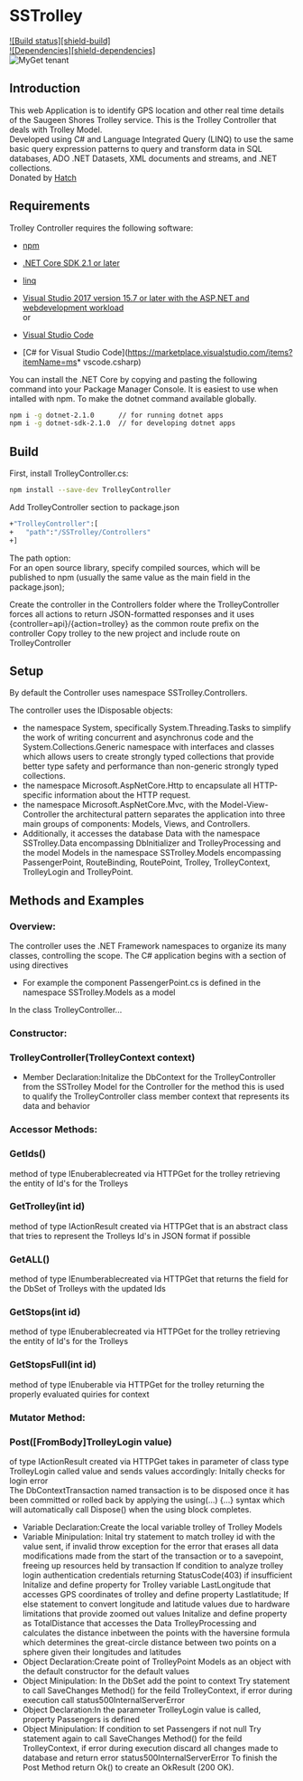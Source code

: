 SSTrolley
==========
[![Build status][shield-build]](#)  
[![Dependencies][shield-dependencies]](#)  
![MyGet tenant](https://img.shields.io/dotnet.myget/dotnet-coreclr/v/Microsoft.DotNet.CoreCLR.svg)

Introduction
------------
This web Application is to identify GPS location and other real time details of the Saugeen Shores Trolley service.
This is the Trolley Controller that deals with Trolley Model.  
Developed using C# and Language Integrated Query (LINQ) to use the same basic query expression patterns to query and transform data in SQL databases, ADO .NET Datasets, XML documents and streams, and .NET collections.  
Donated by [Hatch](https://www.hatch.com/)

 Requirements
-------------
Trolley Controller requires the following software:
* [npm](https://www.npmjs.com/get-npm)
* [.NET Core SDK 2.1 or later](https://www.microsoft.com/net/download/all)
* [linq](https://www.npmjs.com/package/linq)

* [Visual Studio 2017 version 15.7 or later with the ASP.NET and webdevelopment workload](https://www.visualstudio.com/downloads/)  
or  
* [Visual Studio Code](https://code.visualstudio.com/download)
* [C# for Visual Studio Code](https://marketplace.visualstudio.com/items?itemName=ms* vscode.csharp)

You can install the .NET Core by copying and pasting the following command into your Package Manager Console.
It is easiest to use when intalled with npm.
To make the dotnet command available globally.

```bash
npm i -g dotnet-2.1.0      // for running dotnet apps
npm i -g dotnet-sdk-2.1.0  // for developing dotnet apps
```

Build
------
First, install TrolleyController.cs:

```bash
npm install --save-dev TrolleyController
```

Add TrolleyController section to package.json

```bash
+"TrolleyController":[
+	"path":"/SSTrolley/Controllers"
+]
```

The path option:  
For an open source library, specify compiled sources, which will be published to npm (usually the same value as the main field in the package.json);

Create the controller in the Controllers folder where the TrolleyController forces all actions to return JSON-formatted responses and it uses {controller=api}/{action=trolley} as the common route prefix on the controller
Copy trolley to the new project and include route on TrolleyController

Setup
-----
By default the Controller uses namespace SSTrolley.Controllers.

The controller uses the IDisposable objects:
* the namespace System, specifically System.Threading.Tasks to simplify the work of writing concurrent and asynchronus code and the System.Collections.Generic namespace with interfaces and classes which allows users to create strongly typed collections that provide better type safety and performance than non-generic strongly typed collections.
* the namespace Microsoft.AspNetCore.Http to encapsulate all HTTP-specific information about the HTTP request.
* the namespace Microsoft.AspNetCore.Mvc, with the Model-View-Controller the architectural pattern separates the application into three main groups of components: Models, Views, and Controllers. 
* Additionally, it accesses the database Data with the namespace SSTrolley.Data encompassing DbInitializer and TrolleyProcessing and the model Models in the namespace SSTrolley.Models encompassing PassengerPoint, RouteBinding, RoutePoint, Trolley, TrolleyContext, TrolleyLogin and TrolleyPoint.

Methods and Examples
-------------------
### Overview:
The controller uses the .NET Framework namespaces to organize its many classes, controlling the scope. 
The C# application begins with a section of using directives
* For example the component PassengerPoint.cs is defined in the namespace SSTrolley.Models as a model

In the class TrolleyController...

### Constructor:
### TrolleyController(TrolleyContext context)
* Member Declaration:Initalize the DbContext for the TrolleyController from the SSTrolley Model for the Controller for the method 
this is used to qualify the TrolleyController class member context that represents its data and behavior

### Accessor Methods:  
### GetIds()  
method of type IEnuberable<int>created via HTTPGet for the trolley retrieving the entity of Id's for the Trolleys

### GetTrolley(int id)  
method of type IActionResult created via HTTPGet that is an abstract class that tries to represent the Trolleys Id's  in JSON format if possible  

### GetALL()  
method of type IEnumberable<Trolley>created via HTTPGet that returns the field for the DbSet of Trolleys with the updated Ids

### GetStops(int id) 
method of type IEnuberable<int>created via HTTPGet for the trolley retrieving the entity of Id's for the Trolleys

### GetStopsFull(int id)  
method of type IEnuberable<RoutePoint> via HTTPGet for the trolley returning the properly evaluated quiries for context


### Mutator Method:
### Post([FromBody]TrolleyLogin value) 
of type IActionResult created via HTTPGet takes in parameter of class type TrolleyLogin called value and sends values accordingly:
Initally checks for login error   
The DbContextTransaction named transaction is to be disposed once it has been committed or rolled back by applying the using(…) {…} syntax which will automatically call Dispose() when the using block completes.  
* Variable Declaration:Create the local variable trolley of Trolley Models
* Variable Minipulation:
	Inital try statement to match trolley id with the value sent, if invalid throw exception for the error that erases all data modifications made from the start of the transaction or to a savepoint, freeing up resources held by transaction
	If condition to analyze trolley login authentication credentials returning StatusCode(403) if insufficient
	Initalize and define property for Trolley variable LastLongitude that accesses GPS coordinates of trolley and define property Lastlatitude;
	If else statement to convert longitude and latitude values due to hardware limitations that provide zoomed out values
	Initalize and define property as TotalDistance that accesses the Data TrolleyProcessing and calculates the distance inbetween the points with the haversine formula which determines the great-circle distance between two points on a sphere given their longitudes and latitudes
* Object Declaration:Create point of TrolleyPoint Models as an object with the default constructor for the default values
* Object Minipulation:
	In the DbSet add the point to context
	Try statement to call SaveChanges Method() for the feild TrolleyContext, if error during execution call status500InternalServerError
* Object Declaration:In the parameter TrolleyLogin value is called, property Passengers is defined
* Object Minipulation:
	If condition to set Passengers if not null
Try statement again to call SaveChanges Method() for the feild TrolleyContext, if error during execution discard all changes made to database and return error status500InternalServerError
To finish the Post Method return Ok() to create an OkResult (200 OK).


